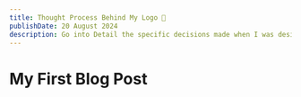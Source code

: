 ```yaml
---
title: Thought Process Behind My Logo 👋
publishDate: 20 August 2024
description: Go into Detail the specific decisions made when I was designing my logo and brand.
---
```


# My First Blog Post